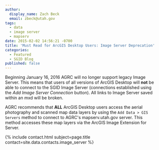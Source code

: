 ```yaml
---
author:
  display_name: Zach Beck
  email: zbeck@utah.gov
tags:
  - data
  - image server
  - mapserv
date: 2015-02-02 14:56:21 -0700
title: 'Must Read for ArcGIS Desktop Users: Image Server Deprecation'
categories:
  - Featured
  - SGID Blog
published: false
---
```

<p>Beginning January 16, 2016 AGRC will no longer support legacy Image Server. This means that users of all versions of ArcGIS Desktop will <strong>not</strong> be able to connect to the SGID Image Server (connections established using the <em>Add Image Server Connection</em> button). All links to Image Server saved within an mxd will be broken. </p>
<p>AGRC recommends that <strong>ALL</strong> ArcGIS Desktop users access the aerial photography and scanned map data layers by using the <code>Add Data > GIS Servers</code> method to connect to AGRC's mapserv.utah.gov server. This method accesses these map layers via the ArcGIS Image Extension for Server.

<p>{% include contact.html subject=page.title contact=site.data.contacts.image_server %}</p>
